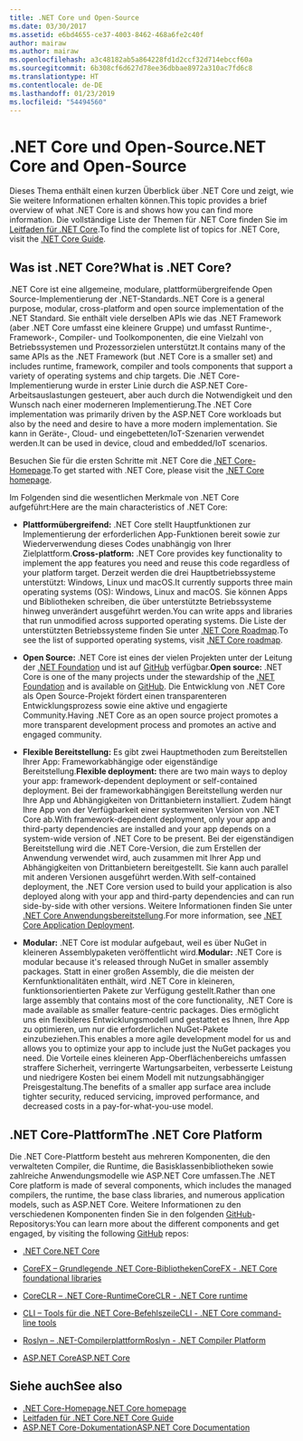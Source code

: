 ```yaml
---
title: .NET Core und Open-Source
ms.date: 03/30/2017
ms.assetid: e6bd4655-ce37-4003-8462-468a6fe2c40f
author: mairaw
ms.author: mairaw
ms.openlocfilehash: a3c48182ab5a864228fd1d2ccf32d714ebccf60a
ms.sourcegitcommit: 6b308cf6d627d78ee36dbbae8972a310ac7fd6c8
ms.translationtype: HT
ms.contentlocale: de-DE
ms.lasthandoff: 01/23/2019
ms.locfileid: "54494560"
---
```

# <a name="net-core-and-open-source"></a><span data-ttu-id="539c4-102">.NET Core und Open-Source</span><span class="sxs-lookup"><span data-stu-id="539c4-102">.NET Core and Open-Source</span></span>
<span data-ttu-id="539c4-103">Dieses Thema enthält einen kurzen Überblick über .NET Core und zeigt, wie Sie weitere Informationen erhalten können.</span><span class="sxs-lookup"><span data-stu-id="539c4-103">This topic provides a brief overview  of what .NET Core is and shows how you can find more information.</span></span> <span data-ttu-id="539c4-104">Die vollständige Liste der Themen für .NET Core finden Sie im [Leitfaden für .NET Core](../../core/index.md).</span><span class="sxs-lookup"><span data-stu-id="539c4-104">To find the complete list of topics for .NET Core, visit the [.NET Core Guide](../../core/index.md).</span></span>
  
<a name="BKMK_WhatisNETCore"></a>   
## <a name="what-is-net-core"></a><span data-ttu-id="539c4-105">Was ist .NET Core?</span><span class="sxs-lookup"><span data-stu-id="539c4-105">What is .NET Core?</span></span>  
 <span data-ttu-id="539c4-106">.NET Core ist eine allgemeine, modulare, plattformübergreifende Open Source-Implementierung der .NET-Standards.</span><span class="sxs-lookup"><span data-stu-id="539c4-106">.NET Core is a general purpose, modular, cross-platform and open source implementation of the .NET Standard.</span></span> <span data-ttu-id="539c4-107">Sie enthält viele derselben APIs wie das .NET Framework (aber .NET Core umfasst eine kleinere Gruppe) und umfasst Runtime-, Framework-, Compiler- und Toolkomponenten, die eine Vielzahl von Betriebssystemen und Prozessorzielen unterstützt.</span><span class="sxs-lookup"><span data-stu-id="539c4-107">It contains many of the same APIs as the .NET Framework (but .NET Core is a smaller set) and includes runtime, framework, compiler and tools components that support a variety of operating systems and chip targets.</span></span> <span data-ttu-id="539c4-108">Die .NET Core-Implementierung wurde in erster Linie durch die ASP.NET Core-Arbeitsauslastungen gesteuert, aber auch durch die Notwendigkeit und den Wunsch nach einer moderneren Implementierung.</span><span class="sxs-lookup"><span data-stu-id="539c4-108">The .NET Core implementation was primarily driven by the ASP.NET Core workloads but also by the need and desire to have a more modern implementation.</span></span> <span data-ttu-id="539c4-109">Sie kann in Geräte-, Cloud- und eingebetteten/IoT-Szenarien verwendet werden.</span><span class="sxs-lookup"><span data-stu-id="539c4-109">It can be used in device, cloud and embedded/IoT scenarios.</span></span>  
  
 <span data-ttu-id="539c4-110">Besuchen Sie für die ersten Schritte mit .NET Core die [.NET Core-Homepage](https://www.microsoft.com/net/core).</span><span class="sxs-lookup"><span data-stu-id="539c4-110">To get started with .NET Core, please visit the [.NET Core homepage](https://www.microsoft.com/net/core).</span></span>  
  
 <span data-ttu-id="539c4-111">Im Folgenden sind die wesentlichen Merkmale von .NET Core aufgeführt:</span><span class="sxs-lookup"><span data-stu-id="539c4-111">Here are the main characteristics of .NET Core:</span></span>  
  
-   <span data-ttu-id="539c4-112">**Plattformübergreifend:** .NET Core stellt Hauptfunktionen zur Implementierung der erforderlichen App-Funktionen bereit sowie zur Wiederverwendung dieses Codes unabhängig von Ihrer Zielplattform.</span><span class="sxs-lookup"><span data-stu-id="539c4-112">**Cross-platform:** .NET Core provides key functionality to implement the app features you need and reuse this code regardless of your platform target.</span></span> <span data-ttu-id="539c4-113">Derzeit werden die drei Hauptbetriebssysteme unterstützt: Windows, Linux und macOS.</span><span class="sxs-lookup"><span data-stu-id="539c4-113">It currently supports three main operating systems (OS): Windows, Linux and macOS.</span></span> <span data-ttu-id="539c4-114">Sie können Apps und Bibliotheken schreiben, die über unterstützte Betriebssysteme hinweg unverändert ausgeführt werden.</span><span class="sxs-lookup"><span data-stu-id="539c4-114">You can write apps and libraries that run unmodified across supported operating systems.</span></span> <span data-ttu-id="539c4-115">Die Liste der unterstützten Betriebssysteme finden Sie unter [.NET Core Roadmap](https://github.com/dotnet/core/blob/master/roadmap.md).</span><span class="sxs-lookup"><span data-stu-id="539c4-115">To see the list of supported operating systems, visit [.NET Core roadmap](https://github.com/dotnet/core/blob/master/roadmap.md).</span></span>
  
-   <span data-ttu-id="539c4-116">**Open Source:** .NET Core ist eines der vielen Projekten unter der Leitung der [.NET Foundation](https://www.dotnetfoundation.org/) und ist auf [GitHub](https://github.com/) verfügbar.</span><span class="sxs-lookup"><span data-stu-id="539c4-116">**Open source:** .NET Core is one of the many projects under the stewardship of the [.NET Foundation](https://www.dotnetfoundation.org/) and is available on [GitHub](https://github.com/).</span></span>  <span data-ttu-id="539c4-117">Die Entwicklung von .NET Core als Open Source-Projekt fördert einen transparenteren Entwicklungsprozess sowie eine aktive und engagierte Community.</span><span class="sxs-lookup"><span data-stu-id="539c4-117">Having .NET Core as an open source project promotes a more transparent development process and promotes an active and engaged community.</span></span>  
  
-   <span data-ttu-id="539c4-118">**Flexible Bereitstellung:** Es gibt zwei Hauptmethoden zum Bereitstellen Ihrer App: Frameworkabhängige oder eigenständige Bereitstellung.</span><span class="sxs-lookup"><span data-stu-id="539c4-118">**Flexible deployment:** there are two main ways to deploy your app: framework-dependent deployment or self-contained deployment.</span></span> <span data-ttu-id="539c4-119">Bei der frameworkabhängigen Bereitstellung werden nur Ihre App und Abhängigkeiten von Drittanbietern installiert. Zudem hängt Ihre App von der Verfügbarkeit einer systemweiten Version von .NET Core ab.</span><span class="sxs-lookup"><span data-stu-id="539c4-119">With framework-dependent deployment, only your app and third-party dependencies are installed and your app depends on a system-wide version of .NET Core to be present.</span></span>  <span data-ttu-id="539c4-120">Bei der eigenständigen Bereitstellung wird die .NET Core-Version, die zum Erstellen der Anwendung verwendet wird, auch zusammen mit Ihrer App und Abhängigkeiten von Drittanbietern bereitgestellt. Sie kann auch parallel mit anderen Versionen ausgeführt werden.</span><span class="sxs-lookup"><span data-stu-id="539c4-120">With self-contained deployment, the .NET Core version used to build your application is also deployed along with your app and third-party dependencies and can run side-by-side with other versions.</span></span>    <span data-ttu-id="539c4-121">Weitere Informationen finden Sie unter [.NET Core Anwendungsbereitstellung](../../core/deploying/index.md).</span><span class="sxs-lookup"><span data-stu-id="539c4-121">For more information, see [.NET Core Application Deployment](../../core/deploying/index.md).</span></span>

-   <span data-ttu-id="539c4-122">**Modular:** .NET Core ist modular aufgebaut, weil es über NuGet in kleineren Assemblypaketen veröffentlicht wird.</span><span class="sxs-lookup"><span data-stu-id="539c4-122">**Modular:** .NET Core is modular because it's released through NuGet in smaller assembly packages.</span></span> <span data-ttu-id="539c4-123">Statt in einer großen Assembly, die die meisten der Kernfunktionalitäten enthält, wird .NET Core in kleineren, funktionsorientierten Pakete zur Verfügung gestellt.</span><span class="sxs-lookup"><span data-stu-id="539c4-123">Rather than one large assembly that contains most of the core functionality, .NET Core is made available as smaller feature-centric packages.</span></span> <span data-ttu-id="539c4-124">Dies ermöglicht uns ein flexibleres Entwicklungsmodell und gestattet es Ihnen, Ihre App zu optimieren, um nur die erforderlichen NuGet-Pakete einzubeziehen.</span><span class="sxs-lookup"><span data-stu-id="539c4-124">This enables a more agile development model for us and allows you to optimize your app to include just the NuGet packages you need.</span></span> <span data-ttu-id="539c4-125">Die Vorteile eines kleineren App-Oberflächenbereichs umfassen straffere Sicherheit, verringerte Wartungsarbeiten, verbesserte Leistung und niedrigere Kosten bei einem Modell mit nutzungsabhängiger Preisgestaltung.</span><span class="sxs-lookup"><span data-stu-id="539c4-125">The benefits of a smaller app surface area include tighter security, reduced servicing, improved performance, and decreased costs in a pay-for-what-you-use model.</span></span>  
  
## <a name="the-net-core-platform"></a><span data-ttu-id="539c4-126">.NET Core-Plattform</span><span class="sxs-lookup"><span data-stu-id="539c4-126">The .NET Core Platform</span></span>  
 <span data-ttu-id="539c4-127">Die .NET Core-Plattform besteht aus mehreren Komponenten, die den verwalteten Compiler, die Runtime, die Basisklassenbibliotheken sowie zahlreiche Anwendungsmodelle wie ASP.NET Core umfassen.</span><span class="sxs-lookup"><span data-stu-id="539c4-127">The .NET Core platform is made of several components, which includes the managed compilers, the runtime, the base class libraries, and numerous application models, such as ASP.NET Core.</span></span> <span data-ttu-id="539c4-128">Weitere Informationen zu den verschiedenen Komponenten finden Sie in den folgenden [GitHub](https://github.com/)-Repositorys:</span><span class="sxs-lookup"><span data-stu-id="539c4-128">You can learn more about the different components and get engaged, by visiting the following [GitHub](https://github.com/) repos:</span></span>  
  
-   [<span data-ttu-id="539c4-129">.NET Core</span><span class="sxs-lookup"><span data-stu-id="539c4-129">.NET Core</span></span>](https://github.com/dotnet/core)  
  
-   [<span data-ttu-id="539c4-130">CoreFX – Grundlegende .NET Core-Bibliotheken</span><span class="sxs-lookup"><span data-stu-id="539c4-130">CoreFX - .NET Core foundational libraries</span></span>](https://github.com/dotnet/corefx)  
  
-   [<span data-ttu-id="539c4-131">CoreCLR – .NET Core-Runtime</span><span class="sxs-lookup"><span data-stu-id="539c4-131">CoreCLR - .NET Core runtime</span></span>](https://github.com/dotnet/coreclr)  
  
-   [<span data-ttu-id="539c4-132">CLI – Tools für die .NET Core-Befehlszeile</span><span class="sxs-lookup"><span data-stu-id="539c4-132">CLI - .NET Core command-line tools</span></span>](https://github.com/dotnet/cli)  
  
-   [<span data-ttu-id="539c4-133">Roslyn – .NET-Compilerplattform</span><span class="sxs-lookup"><span data-stu-id="539c4-133">Roslyn - .NET Compiler Platform</span></span>](https://github.com/dotnet/roslyn)  
  
-   [<span data-ttu-id="539c4-134">ASP.NET Core</span><span class="sxs-lookup"><span data-stu-id="539c4-134">ASP.NET Core</span></span>](https://github.com/aspnet/home)  
  
## <a name="see-also"></a><span data-ttu-id="539c4-135">Siehe auch</span><span class="sxs-lookup"><span data-stu-id="539c4-135">See also</span></span>
- [<span data-ttu-id="539c4-136">.NET Core-Homepage</span><span class="sxs-lookup"><span data-stu-id="539c4-136">.NET Core homepage</span></span>](https://www.microsoft.com/net/core)
- [<span data-ttu-id="539c4-137">Leitfaden für .NET Core</span><span class="sxs-lookup"><span data-stu-id="539c4-137">.NET Core Guide</span></span>](../../core/index.md)
- [<span data-ttu-id="539c4-138">ASP.NET Core-Dokumentation</span><span class="sxs-lookup"><span data-stu-id="539c4-138">ASP.NET Core Documentation</span></span>](/aspnet/core/)
